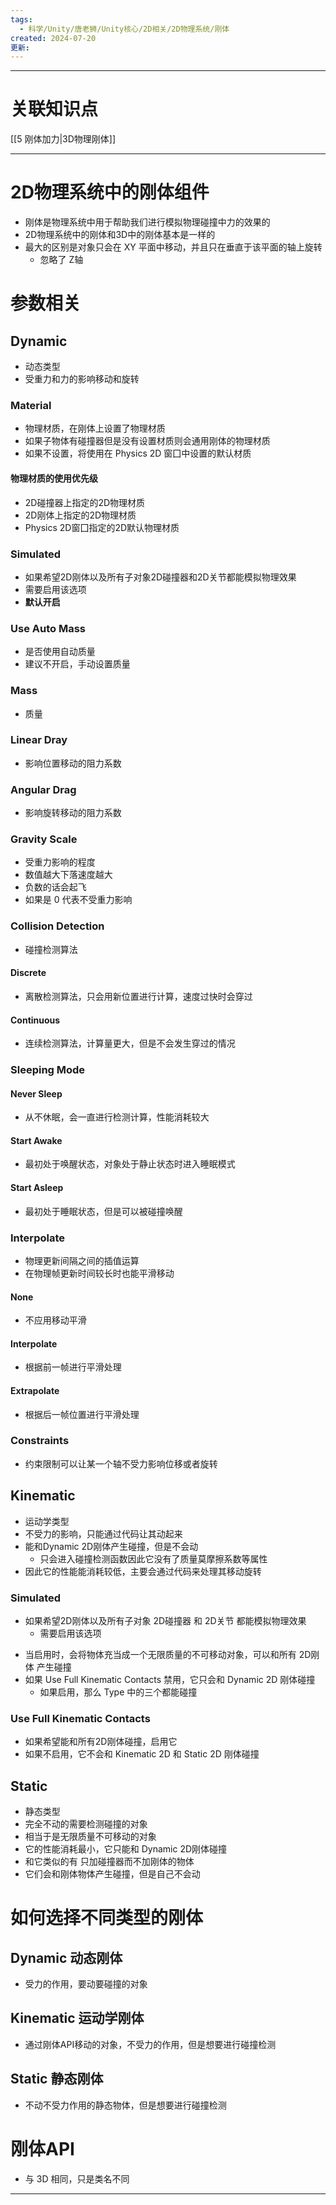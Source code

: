 ```yaml
---
tags:
  - 科学/Unity/唐老狮/Unity核心/2D相关/2D物理系统/刚体
created: 2024-07-20
更新:
---
```


---
# 关联知识点

[[5 刚体加力|3D物理刚体]]

---
# 2D物理系统中的刚体组件

- 刚体是物理系统中用于帮助我们进行模拟物理碰撞中力的效果的
- 2D物理系统中的刚体和3D中的刚体基本是一样的
- 最大的区别是对象只会在 XY 平面中移动，并且只在垂直于该平面的轴上旋转
	- 忽略了 Z轴
# 参数相关

## Dynamic

- 动态类型
- 受重力和力的影响移动和旋转
### Material

- 物理材质，在刚体上设置了物理材质
- 如果子物体有碰撞器但是没有设置材质则会通用刚体的物理材质
- 如果不设置，将使用在 Physics 2D 窗囗中设置的默认材质

#### 物理材质的使用优先级

- 2D碰撞器上指定的2D物理材质
- 2D刚体上指定的2D物理材质
- Physics 2D窗囗指定的2D默认物理材质
### Simulated

- 如果希望2D刚体以及所有子对象2D碰撞器和2D关节都能模拟物理效果
- 需要启用该选项
- **默认开启**
### Use Auto Mass

- 是否使用自动质量
- 建议不开启，手动设置质量
### Mass

- 质量
### Linear Dray

- 影响位置移动的阻力系数
### Angular Drag

- 影响旋转移动的阻力系数
### Gravity Scale

- 受重力影响的程度
- 数值越大下落速度越大
- 负数的话会起飞
- 如果是 0 代表不受重力影响
### Collision Detection

- 碰撞检测算法
#### Discrete

- 离散检测算法，只会用新位置进行计算，速度过快时会穿过
#### Continuous

- 连续检测算法，计算量更大，但是不会发生穿过的情况
### Sleeping Mode
#### Never Sleep

- 从不休眠，会一直进行检测计算，性能消耗较大
#### Start Awake

- 最初处于唤醒状态，对象处于静止状态时进入睡眠模式
#### Start Asleep

- 最初处于睡眠状态，但是可以被碰撞唤醒
### Interpolate

- 物理更新间隔之间的插值运算
- 在物理帧更新时间较长时也能平滑移动
#### None

- 不应用移动平滑
#### Interpolate

- 根据前一帧进行平滑处理
#### Extrapolate

- 根据后一帧位置进行平滑处理
### Constraints

- 约束限制可以让某一个轴不受力影响位移或者旋转
## Kinematic

- 运动学类型
- 不受力的影响，只能通过代码让其动起来
- 能和Dynamic 2D刚体产生碰撞，但是不会动
	- 只会进入碰撞检测函数因此它没有了质量莫摩擦系数等属性
- 因此它的性能能消耗较低，主要会通过代码来处理其移动旋转
### Simulated

* 如果希望2D刚体以及所有子对象 2D碰撞器 和 2D关节 都能模拟物理效果
	* 需要启用该选项
- 当启用时，会将物体充当成一个无限质量的不可移动对象，可以和所有 2D刚体 产生碰撞
- 如果 Use Full Kinematic Contacts 禁用，它只会和 Dynamic 2D 刚体碰撞
	- 如果启用，那么 Type 中的三个都能碰撞
### Use Full Kinematic Contacts

- 如果希望能和所有2D刚体碰撞，启用它
- 如果不启用，它不会和 Kinematic 2D 和 Static 2D 刚体碰撞
## Static

- 静态类型
- 完全不动的需要检测碰撞的对象
- 相当于是无限质量不可移动的对象
- 它的性能消耗最小，它只能和 Dynamic 2D刚体碰撞
- 和它类似的有 只加碰撞器而不加刚体的物体
- 它们会和刚体物体产生碰撞，但是自己不会动
# 如何选择不同类型的刚体

## Dynamic 动态刚体

- 受力的作用，要动要碰撞的对象
## Kinematic 运动学刚体

- 通过刚体API移动的对象，不受力的作用，但是想要进行碰撞检测
## Static 静态刚体

- 不动不受力作用的静态物体，但是想要进行碰撞检测
# 刚体API

- 与 3D 相同，只是类名不同

---
